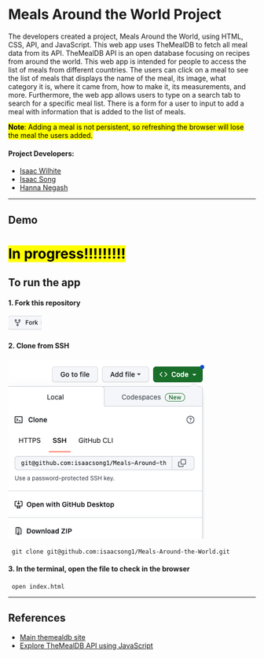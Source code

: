 # Meals Around the World Project

The developers created a project, Meals Around the World, using HTML, CSS, API, and JavaScript. This web app uses TheMealDB to fetch all meal data from its API. TheMealDB API is an open database focusing on recipes from around the world. This web app is intended for people to access the list of meals from different countries. The users can click on a meal to see the list of meals that displays the name of the meal, its image, what category it is, where it came from, how to make it, its measurements, and more. Furthermore, the web app allows users to type on a search tab to search for a specific meal list. There is a form for a user to input to add a meal with information that is added to the list of meals.

<mark>**Note**: Adding a meal is not persistent, so refreshing the browser will lose the meal the users added.</mark>

#### Project Developers:

- [Isaac Wilhite](https://github.com/isaacwilhite)
- [Isaac Song](https://github.com/isaacsong1)
- [Hanna Negash](https://github.com/Hanna-N9)

---

## Demo

# <mark>In progress!!!!!!!!!</mark>

## To run the app

#### 1. Fork this repository

![Alt text](/image/image.png)

#### 2. Clone from SSH

![Alt text](/image/image-1.png)

```shell
 git clone git@github.com:isaacsong1/Meals-Around-the-World.git
```

#### 3. In the terminal, open the file to check in the browser

```shell
 open index.html
```

---

## References

- [Main themealdb site](https://www.themealdb.com/api.php)
- [Explore TheMealDB API using JavaScript](https://publicapis.io/the-meal-db-api)
